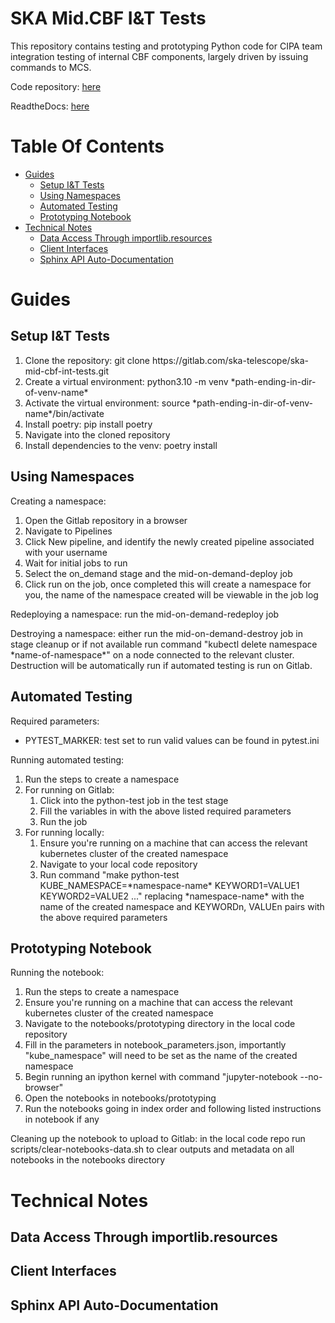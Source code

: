 # SKA Mid.CBF I&T Tests

This repository contains testing and prototyping Python code for CIPA team integration testing of internal CBF components, largely driven by issuing commands to MCS.

Code repository: [here](https://gitlab.com/ska-telescope/ska-mid-cbf-int-tests)

ReadtheDocs: [here](https://developer.skao.int/projects/ska-mid-cbf-int-tests/en/latest/)

# Table Of Contents
* [Guides](#guides)
    * [Setup I&T Tests](#setup-it-tests)
    * [Using Namespaces](#using-namespaces)
    * [Automated Testing](#automated-testing)
    * [Prototyping Notebook](#prototyping-notebook)
* [Technical Notes](#technical-notes)
    * [Data Access Through importlib.resources](#data-access-through-importlibresources)
    * [Client Interfaces](#client-interfaces)
    * [Sphinx API Auto-Documentation](#sphinx-api-auto-documentation)


# Guides

## Setup I&T Tests

<ol>
    <li> Clone the repository: git clone https://gitlab.com/ska-telescope/ska-mid-cbf-int-tests.git
    <li> Create a virtual environment: python3.10 -m venv *path-ending-in-dir-of-venv-name*
    <li> Activate the virtual environment: source *path-ending-in-dir-of-venv-name*/bin/activate
    <li> Install poetry: pip install poetry
    <li> Navigate into the cloned repository
    <li> Install dependencies to the venv: poetry install
</ol>

## Using Namespaces

Creating a namespace:

<ol>
    <li> Open the Gitlab repository in a browser
    <li> Navigate to Pipelines
    <li> Click New pipeline, and identify the newly created pipeline associated with your username
    <li> Wait for initial jobs to run
    <li> Select the on_demand stage and the mid-on-demand-deploy job
    <li> Click run on the job, once completed this will create a namespace for you, the name of the namespace created will be viewable in the job log
</ol>

Redeploying a namespace: run the mid-on-demand-redeploy job

Destroying a namespace: either run the mid-on-demand-destroy job in stage cleanup or if not available run command "kubectl delete namespace \*name-of-namespace\*" on a node connected to the relevant cluster. Destruction will be automatically run if automated testing is run on Gitlab.

## Automated Testing

Required parameters:
- PYTEST_MARKER: test set to run valid values can be found in pytest.ini

Running automated testing:
<ol>
<li> Run the steps to create a namespace
   <li> For running on Gitlab:
   <ol>
        <li> Click into the python-test job in the test stage 
        <li> Fill the variables in with the above listed required parameters
        <li> Run the job
   </ol>
   <li> For running locally:
   <ol>
        <li> Ensure you're running on a machine that can access the relevant kubernetes cluster of the created namespace
        <li> Navigate to your local code repository
        <li> Run command "make python-test KUBE_NAMESPACE=*namespace-name* KEYWORD1=VALUE1 KEYWORD2=VALUE2 ..." replacing *namespace-name* with the name of the created namespace and KEYWORDn, VALUEn pairs with the above required parameters
   </ol>
</ol>

## Prototyping Notebook

Running the notebook:

<ol>
    <li> Run the steps to create a namespace
    <li> Ensure you're running on a machine that can access the relevant kubernetes cluster of the created namespace
    <li> Navigate to the notebooks/prototyping directory in the local code repository 
    <li> Fill in the parameters in notebook_parameters.json, importantly "kube_namespace" will need to be set as the name of the created namespace
    <li> Begin running an ipython kernel with command "jupyter-notebook --no-browser"
    <li> Open the notebooks in notebooks/prototyping
    <li> Run the notebooks going in index order and following listed instructions in notebook if any
</ol>

Cleaning up the notebook to upload to Gitlab: in the local code repo run scripts/clear-notebooks-data.sh to clear outputs and metadata on all notebooks in the notebooks directory

# Technical Notes

## Data Access Through importlib.resources

## Client Interfaces

## Sphinx API Auto-Documentation

